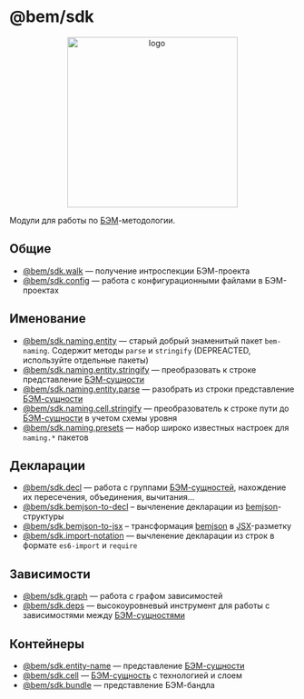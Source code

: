 # @bem/sdk

<div align="center">
    <img width="300" height="300" src="https://rawgithub.com/bem/bem-sdk/master/logo.svg" alt="logo" />
</div>

Модули для работы по [БЭМ][]-методологии.

## Общие

* [@bem/sdk.walk](https://github.com/bem/bem-sdk/tree/master/packages/walk) — получение интроспекции БЭМ-проекта
* [@bem/sdk.config](https://github.com/bem/bem-sdk/tree/master/packages/config) — работа с конфигурационными файлами в БЭМ-проектах

## Именование

* [@bem/sdk.naming.entity](https://github.com/bem/bem-sdk/tree/master/packages/naming.entity) — старый добрый знаменитый пакет `bem-naming`. Содержит методы `parse` и `stringify` (DEPREACTED, используйте отдельные пакеты)
* [@bem/sdk.naming.entity.stringify](https://github.com/bem/bem-sdk/tree/master/packages/naming.entity.stringify) — преобразовать к строке представление [БЭМ-сущности](entity)
* [@bem/sdk.naming.entity.parse](https://github.com/bem/bem-sdk/tree/master/packages/naming.entity.parse) — разобрать из строки представление [БЭМ-сущности](entity)
* [@bem/sdk.naming.cell.stringify](https://github.com/bem/bem-sdk/tree/master/packages/naming.cell.stringify) — преобразователь к строке пути до [БЭМ-сущности](entity) в учетом схемы уровня
* [@bem/sdk.naming.presets](https://github.com/bem/bem-sdk/tree/master/packages/naming.presets) — набор широко известных настроек для `naming.*` пакетов

## Декларации

* [@bem/sdk.decl](https://github.com/bem/bem-sdk/tree/master/packages/decl) — работа с группами [БЭМ-сущностей](entity), нахождение их пересечения, объединения, вычитания...
* [@bem/sdk.bemjson-to-decl](https://github.com/bem/bem-sdk/tree/master/packages/bemjson-to-decl) – вычленение декларации из [bemjson][]-структуры
* [@bem/sdk.bemjson-to-jsx](https://github.com/bem/bem-sdk/tree/master/packages/bemjson-to-jsx) – трансформация [bemjson] в [JSX][]-разметку
* [@bem/sdk.import-notation](https://github.com/bem/bem-sdk/tree/master/packages/import-notation) — вычленение декларации из строк в формате `es6-import` и `require`

## Зависимости

* [@bem/sdk.graph](https://github.com/bem/bem-sdk/tree/master/packages/graph) — работа с графом зависимостей
* [@bem/sdk.deps](https://github.com/bem/bem-sdk/tree/master/packages/deps) — высокоуровневый инструмент для работы с зависимостями между [БЭМ-сущностями](entity)

## Контейнеры

* [@bem/sdk.entity-name](https://github.com/bem/bem-sdk/tree/master/packages/naming.entity) — представление [БЭМ-сущности](entity)
* [@bem/sdk.cell](https://github.com/bem/bem-sdk/tree/master/packages/cell) — [БЭМ-сущность](entity) с технологией и слоем
* [@bem/sdk.bundle](https://github.com/bem/bem-sdk/tree/master/packages/bundle) — представление БЭМ-бандла

[БЭМ]: https://ru.bem.info
[entity]: https://ru.bem.info/methodology/key-concepts/#БЭМ-сущность
[bemjson]: https://ru.bem.info/platform/bemjson/
[JSX]: https://facebook.github.io/react/docs/introducing-jsx.html
